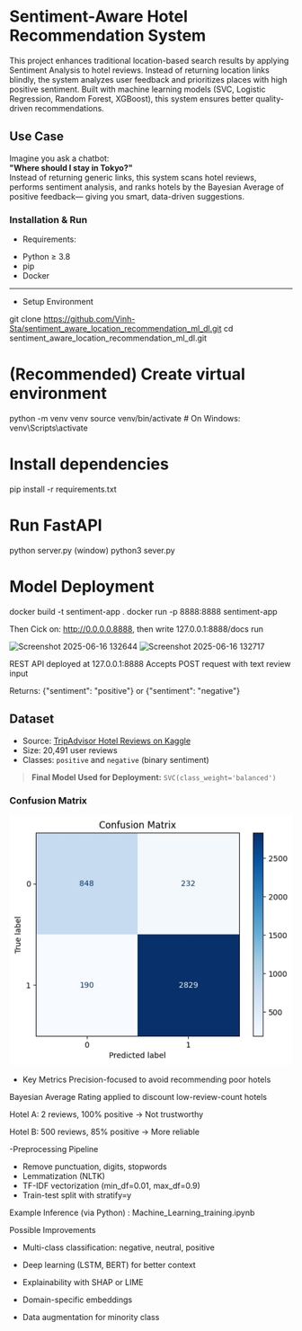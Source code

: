 # Sentiment-Aware Hotel Recommendation System
This project enhances traditional location-based search results by applying Sentiment Analysis to hotel reviews. Instead of returning location links blindly, the system analyzes user feedback and prioritizes places with high positive sentiment. Built with machine learning models (SVC, Logistic Regression, Random Forest, XGBoost), this system ensures better quality-driven recommendations.

## Use Case 

Imagine you ask a chatbot:  
**"Where should I stay in Tokyo?"**  
Instead of returning generic links, this system scans hotel reviews, performs sentiment analysis, and ranks hotels by the Bayesian Average of positive feedback— giving you smart, data-driven suggestions.

### Installation & Run

- Requirements:

+ Python ≥ 3.8
+ pip
+ Docker 

---
- Setup Environment


git clone https://github.com/Vinh-Sta/sentiment_aware_location_recommendation_ml_dl.git
cd sentiment_aware_location_recommendation_ml_dl.git

# (Recommended) Create virtual environment
python -m venv venv
source venv/bin/activate  # On Windows: venv\Scripts\activate

# Install dependencies
pip install -r requirements.txt

# Run FastAPI
python server.py (window)
python3 sever.py
# Model Deployment
docker build -t sentiment-app .
docker run -p 8888:8888 sentiment-app

Then Cick on: http://0.0.0.0.8888, then write 127.0.0.1:8888/docs run

![Screenshot 2025-06-16 132644](https://github.com/user-attachments/assets/713d896a-8233-4376-8995-7eca3d8be836)
![Screenshot 2025-06-16 132717](https://github.com/user-attachments/assets/769fb155-7475-4287-8fe0-fe400399b2a6)

REST API deployed at 127.0.0.1:8888
Accepts POST request with text review input

Returns: {"sentiment": "positive"} or {"sentiment": "negative"}


## Dataset

- Source: [TripAdvisor Hotel Reviews on Kaggle](https://www.kaggle.com/datasets/andrewmvd/trip-advisor-hotel-reviews)
- Size: 20,491 user reviews  
- Classes: `positive` and `negative` (binary sentiment)


> **Final Model Used for Deployment:** `SVC(class_weight='balanced')`

###  Confusion Matrix
![Alt text](image.png)

+ Key Metrics
Precision-focused to avoid recommending poor hotels

Bayesian Average Rating applied to discount low-review-count hotels

Hotel A: 2 reviews, 100% positive →  Not trustworthy

Hotel B: 500 reviews, 85% positive →  More reliable

-Preprocessing Pipeline
+ Remove punctuation, digits, stopwords
+ Lemmatization (NLTK)
+ TF-IDF vectorization (min_df=0.01, max_df=0.9)
+ Train-test split with stratify=y

Example Inference (via Python) : Machine_Learning_training.ipynb


Possible Improvements
+ Multi-class classification: negative, neutral, positive

+ Deep learning (LSTM, BERT) for better context

+ Explainability with SHAP or LIME

+ Domain-specific embeddings

+ Data augmentation for minority class

